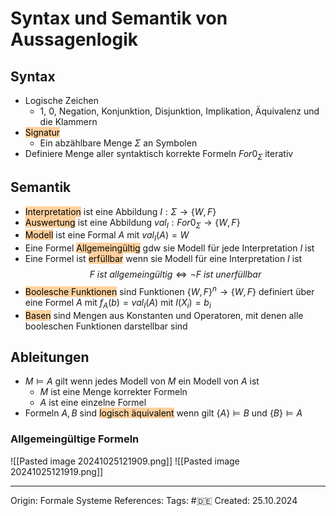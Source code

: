 # Syntax und Semantik von Aussagenlogik

## Syntax

- Logische Zeichen
	- 1, 0, Negation, Konjunktion, Disjunktion, Implikation, Äquivalenz und die Klammern
- <mark style="background: #FFB86CA6;">Signatur</mark>
	- Ein abzählbare Menge $\Sigma$ an Symbolen 
- Definiere Menge aller syntaktisch korrekte Formeln $For0_\Sigma$ iterativ

## Semantik

- <mark style="background: #FFB86CA6;">Interpretation</mark> ist eine Abbildung $I: \Sigma \rightarrow \{W, F\}$
- <mark style="background: #FFB86CA6;">Auswertung</mark> ist eine Abbildung $val_I: For0_\Sigma \rightarrow \{W, F\}$
- <mark style="background: #FFB86CA6;">Modell</mark> ist eine Formal $A$ mit $val_I(A) = W$
- Eine Formel <mark style="background: #FFB86CA6;">Allgemeingültig</mark> gdw sie Modell für jede Interpretation $I$ ist
- Eine Formel ist <mark style="background: #FFB86CA6;">erfüllbar</mark> wenn sie Modell für eine Interpretation $I$ ist
$$F\ ist\ allgemeingültig \Leftrightarrow \neg F\ ist\ unerfüllbar$$
- <mark style="background: #FFB86CA6;">Boolesche Funktionen</mark> sind Funktionen $\{W,F\}^n \rightarrow \{W,F\}$ definiert über eine Formel $A$ mit $f_A(b) = val_I(A)$ mit $I(X_i) = b_i$ 
- <mark style="background: #FFB86CA6;">Basen</mark> sind Mengen aus Konstanten und Operatoren, mit denen alle booleschen Funktionen darstellbar sind

## Ableitungen

 - $M \vDash A$ gilt wenn jedes Modell von $M$ ein Modell von $A$ ist
	 - $M$ ist eine Menge korrekter Formeln
	 - $A$ ist eine einzelne Formel
- Formeln $A, B$ sind <mark style="background: #FFB86CA6;">logisch äquivalent</mark> wenn gilt $\{A\} \vDash B$ und $\{B\} \vDash A$

### Allgemeingültige Formeln
![[Pasted image 20241025121909.png]]
![[Pasted image 20241025121919.png]]

---

Origin: Formale Systeme
References: 
Tags: #🇩🇪 
Created: 25.10.2024

